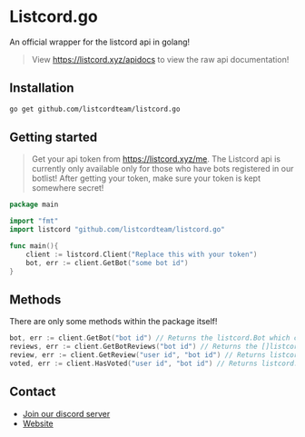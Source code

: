 # Listcord.go

An official wrapper for the listcord api in golang!

> View https://listcord.xyz/apidocs to view the raw api documentation!

## Installation

```sh
go get github.com/listcordteam/listcord.go
```

## Getting started

> Get your api token from https://listcord.xyz/me. The Listcord api is currently only available only for those who have bots registered in our botlist! After getting your token, make sure your token is kept somewhere secret!

```go
package main

import "fmt"
import listcord "github.com/listcordteam/listcord.go"

func main(){
    client := listcord.Client("Replace this with your token")
    bot, err := client.GetBot("some bot id")
}
```

## Methods

There are only some methods within the package itself!

```go
bot, err := client.GetBot("bot id") // Returns the listcord.Bot which contains the bot information!
reviews, err := client.GetBotReviews("bot id") // Returns the []listcord.BotReview containing array of bot reviews!
review, err := client.GetReview("user id", "bot id") // Returns listcord.BotReview containing the review information by the user id who reviewed and the bot id where it was reviewed!
voted, err := client.HasVoted("user id", "bot id") // Returns listcord.VoteData containing the upvote data of the user upvote to the bot!
```

## Contact

- [Join our discord server](https://discord.gg/cMGAyhZXwW)
- [Website](https://listcord.xyz)